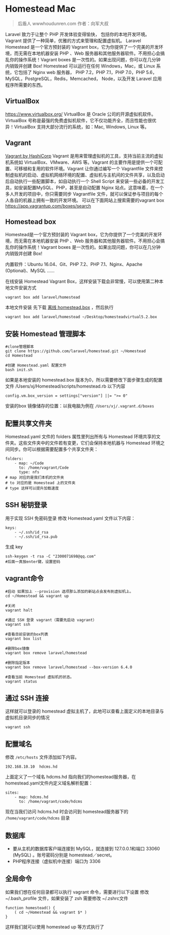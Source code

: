 # Homestead Mac


> 后盾人 wwwhoudunren.com  作者：向军大叔

Laravel 致力于让整个 PHP 开发体验变得愉快， 包括你的本地开发环境。 Vagrant 提供了一种简单，优雅的方式来管理和配置虚拟机。
Laravel Homestead 是一个官方预封装的 Vagrant box，它为你提供了一个完美的开发环境，而无需在本地机器安装 PHP 、Web 服务器和其他服务器软件。不用担心会搞乱你的操作系统！Vagrant boxes 是一次性的。如果出现问题，你可以在几分钟内销毁并创建 Box!
Homestead 可以运行在任何 Windows，Mac，或 Linux 系统，它包括了 Nginx web 服务器， PHP 7.2，PHP 7.1，PHP 7.0，PHP 5.6， MySQL，PostgreSQL，Redis，Memcached， Node，以及开发 Laravel 应用程序所需要的东西。

## VirtualBox
https://www.virtualbox.org/ 
VirtualBox 是 Oracle 公司的开源虚拟机软件。VirtualBox 号称是最强的免费虚拟机软件，它不仅功能齐全，而且性能也很优异！VirtualBox 支持大部分流行的系统，如：Mac, Windows, Linux 等。

## Vagrant
[Vagrant by HashiCorp](https://www.vagrantup.com/)
Vagrant 是用来管理虚拟机的工具，支持当前主流的虚拟机系统如 VirtualBox、VMware、AWS 等。Vagrant 的主要作用是提供一个可配置、可移植和复用的软件环境。Vagrant 让你通过编写一个 Vagrantfile 文件来控制虚拟机的启动、虚拟机网络环境的配置、虚拟机与主机间的文件共享，以及启动后自动执行一些配置脚本，如自动执行一个 Shell Script 来安装一些必备的开发工具，如安装配置MySQL、PHP，甚至是自动配置 Nginx 站点。这意味着，在一个多人开发的项目中，你只需要同步 Vagrantfile 文件，就可以保证参与项目的每个人各自的机器上拥有一致的开发环境。
可以在下面网站上搜索需要的vagrant box
https://app.vagrantup.com/boxes/search

## Homestead box
Homestead是一个官方预封装的 Vagrant box，它为你提供了一个完美的开发环境，而无需在本地机器安装 PHP 、Web 服务器和其他服务器软件。不用担心会搞乱你的操作系统！Vagrant boxes 是一次性的。如果出现问题，你可以在几分钟内销毁并创建 Box!

内置软件：Ubuntu 16.04、Git、PHP 7.2、PHP 7.1、Nginx、Apache (Optional)、MySQL ……

在线安装 Homestead Vagrant Box，这样安装下载会非常慢，可以使用第二种本地文件安装方式
```
vagrant box add laravel/homestead
```

本地文件安装
先下载 [离线 homestead.box](https://pan.baidu.com/s/1kFMKGzIxKCdcX4F6wwCBHA) ，然后执行

```
vagrant box add laravel/homestead ~/Desktop/homesteadvirtual5.2.box 
```

## 安装 Homestead 管理脚本
```
#clone管理脚本
git clone https://github.com/laravel/homestead.git ~/Homestead
cd Homestead

#创建 Homestead.yaml 配置文件
bash init.sh
```

如果是本地安装的 homestead.box 版本为0，所以需要修改下面步骤生成的配置文件 /Users/xj/Homestead/scripts/homestead.rb 以下内容

```
config.vm.box_version = settings["version"] ||= ">= 0"
```

安装的box 镜像储存的位置：以我电脑为例在 `/Users/xj/.vagrant.d/boxes` 

## 配置共享文件夹

Homestead.yaml 文件的 folders 属性里列出所有与 Homestead 环境共享的文件夹。这些文件夹中的文件若有变更，它们会保持本地机器与 Homestead 环境之间同步。你可以根据需要配置多个共享文件夹：
```
folders:
    - map: ~/Code  
      to: /home/vagrant/Code
      type: nfs
# map 对应的是我们本机的文件夹
# to 对应的是 Homestead 上的文件夹
# type 这样可以提升加载速度
```

## SSH 秘钥登录
用于实现 SSH 免密码登录
修改 Homestead.yaml 文件以下内容：
```
keys:
    - ~/.ssh/id_rsa
    - ~/.ssh/id_rsa.pub
```

生成 key
```
ssh-keygen -t rsa -C "2300071698@qq.com"
#后面一真按enter键，设置密码
```

## vagrant命令

```
#启动 如果加上 --provision 选项那么添加的新站点会发布到虚拟机上。
cd ~/Homestead && vagrant up

#关闭
vagrant halt

#通过 SSH 登录 vagrant（需要先启动 vagrant）
vagrant ssh

#查看目前安装的box列表
vagrant box list

#删除box镜像
vagrant box remove laravel/homestead

#删除指定版本
vagrant box remove laravel/homestead --box-version 6.4.0

#查看当前 Homestead 虚拟机的状态。
vagrant status
```

## 通过 SSH 连接
这样就可以登录的 homestead 虚拟主机了，此地可以查看上面定义的本地目录与虚拟机目录同步的情况
```
vagrant ssh
```

## 配置域名

修改 `/etc/hosts` 文件添加如下内容。

```
192.168.10.10  hdcms.hd
```

上面定义了一个域名 hdcms.hd 指向我们的homestead服务器，在homestead.yaml文件内定义域名解析配置：

```
sites:
    - map: hdcms.hd
      to: /home/vagrant/code/hdcms
```

现在当我们访问 hdcms.hd 时会访问到 homestead服务器下的 `/home/vagrant/code/hdcms` 目录

## 数据库

* 要从主机的数据库客户端连接到 MySQL，就连接到 127.0.0.1和端口 33060 (MySQL) 。账号密码分别是 homestead／secret。
* PHP程序连接（虚拟机中连接）端口为 3306

## 全局命令
如果我们想在任何目录都可以执行 vagrant 命令，需要进行以下设置
修改 ~/.bash_profile 文件，如果安装了 zsh 需要修改 ~/.zshrc文件
```
function homestead() {
    ( cd ~/Homestead && vagrant $* )
}
```
这样我们就可以使用 homestead up 等方式执行了
